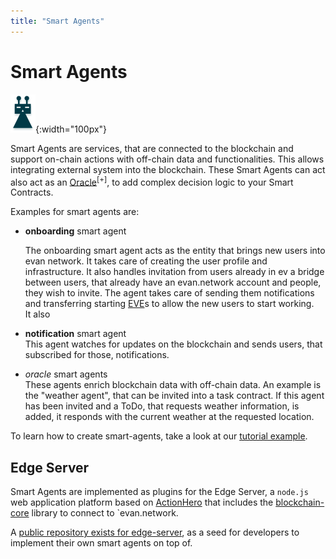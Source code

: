 ```yaml
---
title: "Smart Agents"
---
```


# Smart Agents

![Smart Agent](/public/dev/smart_agent.png){:width="100px"}

Smart Agents are services, that are connected to the blockchain and support on-chain actions with off-chain data and functionalities. This allows integrating external system into the blockchain. These Smart Agents can act also act as an [Oracle](https://cointelegraph.com/explained/blockchain-oracles-explained)<sup>[+]</sup>, to add complex decision logic to your Smart Contracts.

Examples for smart agents  are:
- **onboarding** smart agent<br>
  
  The onboarding smart agent acts as the entity that brings new users into evan network. It takes care of creating the user profile and infrastructure. It also handles invitation from users already in ev a bridge between users, that already have an evan.network account and people, they wish to invite. The agent takes care of sending them notifications and transferring starting [EVE](/dev/blockchain#eve---token)s to allow the new users to start working.<br>
  It also 
- **notification** smart agent<br>
  This agent watches for updates on the blockchain and sends users, that subscribed for those, notifications.
- *oracle* smart agents<br>
  These agents enrich blockchain data with off-chain data. An example is the "weather agent", that can be invited into a task contract. If this agent has been invited and a ToDo, that requests weather information, is added, it responds with the current weather at the requested location.

To learn how to create smart-agents, take a look at our [tutorial example](/dev/hello-agent).

## Edge Server
Smart Agents are implemented as plugins for the Edge Server, a `node.js` web application platform based on [ActionHero](http://actionherojs.com) that includes the [blockchain-core](blockchain-core-link) library to connect to `evan.network.

A [public repository exists for edge-server](https://github.com/evannetwork/edge-server-seed), as a seed for developers to implement their own smart agents on top of.
